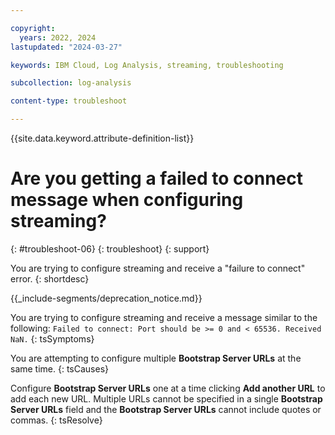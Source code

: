 ```yaml
---

copyright:
  years: 2022, 2024
lastupdated: "2024-03-27"

keywords: IBM Cloud, Log Analysis, streaming, troubleshooting

subcollection: log-analysis

content-type: troubleshoot

---
```


{{site.data.keyword.attribute-definition-list}}

# Are you getting a failed to connect message when configuring streaming?
{: #troubleshoot-06}
{: troubleshoot}
{: support}

You are trying to configure streaming and receive a "failure to connect" error.
{: shortdesc}

<!-- common deprecation notice -->
{{_include-segments/deprecation_notice.md}}

You are trying to configure streaming and receive a message similar to the following: `Failed to connect: Port should be >= 0 and < 65536. Received NaN.`
{: tsSymptoms}

You are attempting to configure multiple **Bootstrap Server URLs** at the same time.
{: tsCauses}

Configure **Bootstrap Server URLs** one at a time clicking **Add another URL** to add each new URL.  Multiple URLs cannot be specified in a single **Bootstrap Server URLs** field and the **Bootstrap Server URLs** cannot include quotes or commas.
{: tsResolve}
